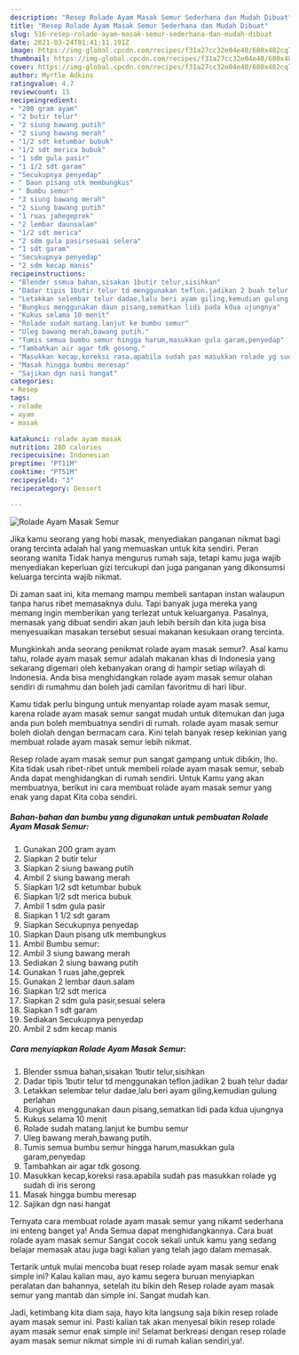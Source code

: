 ```yaml
---
description: "Resep Rolade Ayam Masak Semur Sederhana dan Mudah Dibuat"
title: "Resep Rolade Ayam Masak Semur Sederhana dan Mudah Dibuat"
slug: 516-resep-rolade-ayam-masak-semur-sederhana-dan-mudah-dibuat
date: 2021-03-24T01:41:11.191Z
image: https://img-global.cpcdn.com/recipes/f31a27cc32e04e40/680x482cq70/rolade-ayam-masak-semur-foto-resep-utama.jpg
thumbnail: https://img-global.cpcdn.com/recipes/f31a27cc32e04e40/680x482cq70/rolade-ayam-masak-semur-foto-resep-utama.jpg
cover: https://img-global.cpcdn.com/recipes/f31a27cc32e04e40/680x482cq70/rolade-ayam-masak-semur-foto-resep-utama.jpg
author: Myrtle Adkins
ratingvalue: 4.7
reviewcount: 15
recipeingredient:
- "200 gram ayam"
- "2 butir telur"
- "2 siung bawang putih"
- "2 siung bawang merah"
- "1/2 sdt ketumbar bubuk"
- "1/2 sdt merica bubuk"
- "1 sdm gula pasir"
- "1 1/2 sdt garam"
- "Secukupnya penyedap"
- " Daun pisang utk membungkus"
- " Bumbu semur"
- "3 siung bawang merah"
- "2 siung bawang putih"
- "1 ruas jahegeprek"
- "2 lembar daunsalam"
- "1/2 sdt merica"
- "2 sdm gula pasirsesuai selera"
- "1 sdt garam"
- "Secukupnya penyedap"
- "2 sdm kecap manis"
recipeinstructions:
- "Blender ssmua bahan,sisakan 1butir telur,sisihkan"
- "Dadar tipis 1butir telur td menggunakan teflon.jadikan 2 buah telur dadar"
- "Letakkan selembar telur dadae,lalu beri ayam giling,kemudian gulung perlahan"
- "Bungkus menggunakan daun pisang,sematkan lidi pada kdua ujungnya"
- "Kukus selama 10 menit"
- "Rolade sudah matang.lanjut ke bumbu semur"
- "Uleg bawang merah,bawang putih."
- "Tumis semua bumbu semur hingga harum,masukkan gula garam,penyedap"
- "Tambahkan air agar tdk gosong."
- "Masukkan kecap,koreksi rasa.apabila sudah pas masukkan rolade yg sudah di iris serong"
- "Masak hingga bumbu meresap"
- "Sajikan dgn nasi hangat"
categories:
- Resep
tags:
- rolade
- ayam
- masak

katakunci: rolade ayam masak 
nutrition: 280 calories
recipecuisine: Indonesian
preptime: "PT11M"
cooktime: "PT51M"
recipeyield: "3"
recipecategory: Dessert

---
```



![Rolade Ayam Masak Semur](https://img-global.cpcdn.com/recipes/f31a27cc32e04e40/680x482cq70/rolade-ayam-masak-semur-foto-resep-utama.jpg)

Jika kamu seorang yang hobi masak, menyediakan panganan nikmat bagi orang tercinta adalah hal yang memuaskan untuk kita sendiri. Peran seorang  wanita Tidak hanya mengurus rumah saja, tetapi kamu juga wajib menyediakan keperluan gizi tercukupi dan juga panganan yang dikonsumsi keluarga tercinta wajib nikmat.

Di zaman  saat ini, kita memang mampu membeli santapan instan walaupun tanpa harus ribet memasaknya dulu. Tapi banyak juga mereka yang memang ingin memberikan yang terlezat untuk keluarganya. Pasalnya, memasak yang dibuat sendiri akan jauh lebih bersih dan kita juga bisa menyesuaikan masakan tersebut sesuai makanan kesukaan orang tercinta. 



Mungkinkah anda seorang penikmat rolade ayam masak semur?. Asal kamu tahu, rolade ayam masak semur adalah makanan khas di Indonesia yang sekarang digemari oleh kebanyakan orang di hampir setiap wilayah di Indonesia. Anda bisa menghidangkan rolade ayam masak semur olahan sendiri di rumahmu dan boleh jadi camilan favoritmu di hari libur.

Kamu tidak perlu bingung untuk menyantap rolade ayam masak semur, karena rolade ayam masak semur sangat mudah untuk ditemukan dan juga anda pun boleh membuatnya sendiri di rumah. rolade ayam masak semur boleh diolah dengan bermacam cara. Kini telah banyak resep kekinian yang membuat rolade ayam masak semur lebih nikmat.

Resep rolade ayam masak semur pun sangat gampang untuk dibikin, lho. Kita tidak usah ribet-ribet untuk membeli rolade ayam masak semur, sebab Anda dapat menghidangkan di rumah sendiri. Untuk Kamu yang akan membuatnya, berikut ini cara membuat rolade ayam masak semur yang enak yang dapat Kita coba sendiri.

<!--inarticleads1-->

##### Bahan-bahan dan bumbu yang digunakan untuk pembuatan Rolade Ayam Masak Semur:

1. Gunakan 200 gram ayam
1. Siapkan 2 butir telur
1. Siapkan 2 siung bawang putih
1. Ambil 2 siung bawang merah
1. Siapkan 1/2 sdt ketumbar bubuk
1. Siapkan 1/2 sdt merica bubuk
1. Ambil 1 sdm gula pasir
1. Siapkan 1 1/2 sdt garam
1. Siapkan Secukupnya penyedap
1. Siapkan  Daun pisang utk membungkus
1. Ambil  Bumbu semur:
1. Ambil 3 siung bawang merah
1. Sediakan 2 siung bawang putih
1. Gunakan 1 ruas jahe,geprek
1. Gunakan 2 lembar daun.salam
1. Siapkan 1/2 sdt merica
1. Siapkan 2 sdm gula pasir,sesuai selera
1. Siapkan 1 sdt garam
1. Sediakan Secukupnya penyedap
1. Ambil 2 sdm kecap manis




<!--inarticleads2-->

##### Cara menyiapkan Rolade Ayam Masak Semur:

1. Blender ssmua bahan,sisakan 1butir telur,sisihkan
1. Dadar tipis 1butir telur td menggunakan teflon.jadikan 2 buah telur dadar
1. Letakkan selembar telur dadae,lalu beri ayam giling,kemudian gulung perlahan
1. Bungkus menggunakan daun pisang,sematkan lidi pada kdua ujungnya
1. Kukus selama 10 menit
1. Rolade sudah matang.lanjut ke bumbu semur
1. Uleg bawang merah,bawang putih.
1. Tumis semua bumbu semur hingga harum,masukkan gula garam,penyedap
1. Tambahkan air agar tdk gosong.
1. Masukkan kecap,koreksi rasa.apabila sudah pas masukkan rolade yg sudah di iris serong
1. Masak hingga bumbu meresap
1. Sajikan dgn nasi hangat




Ternyata cara membuat rolade ayam masak semur yang nikamt sederhana ini enteng banget ya! Anda Semua dapat menghidangkannya. Cara buat rolade ayam masak semur Sangat cocok sekali untuk kamu yang sedang belajar memasak atau juga bagi kalian yang telah jago dalam memasak.

Tertarik untuk mulai mencoba buat resep rolade ayam masak semur enak simple ini? Kalau kalian mau, ayo kamu segera buruan menyiapkan peralatan dan bahannya, setelah itu bikin deh Resep rolade ayam masak semur yang mantab dan simple ini. Sangat mudah kan. 

Jadi, ketimbang kita diam saja, hayo kita langsung saja bikin resep rolade ayam masak semur ini. Pasti kalian tak akan menyesal bikin resep rolade ayam masak semur enak simple ini! Selamat berkreasi dengan resep rolade ayam masak semur nikmat simple ini di rumah kalian sendiri,ya!.

